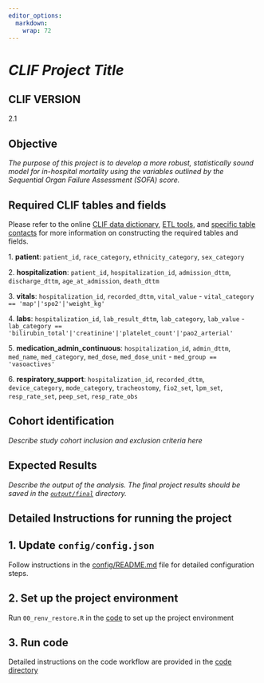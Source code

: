 ```yaml
---
editor_options: 
  markdown: 
    wrap: 72
---
```


# *CLIF Project Title*

## CLIF VERSION

2.1

## Objective

*The purpose of this project is to develop a more robust, statistically
sound model for in-hospital mortality using the variables outlined by
the Sequential Organ Failure Assessment (SOFA) score.*

## Required CLIF tables and fields

Please refer to the online [CLIF data
dictionary](https://clif-consortium.github.io/website/data-dictionary.html),
[ETL
tools](https://github.com/clif-consortium/CLIF/tree/main/etl-to-clif-resources),
and [specific table
contacts](https://github.com/clif-consortium/CLIF?tab=readme-ov-file#relational-clif)
for more information on constructing the required tables and fields.

1\. **patient**: `patient_id`, `race_category`, `ethnicity_category`,
`sex_category`

2\. **hospitalization**: `patient_id`, `hospitalization_id`,
`admission_dttm`, `discharge_dttm`, `age_at_admission`, `death_dttm`

3\. **vitals**: `hospitalization_id`, `recorded_dttm`, `vital_value` -
`vital_category == 'map'|'spo2'|'weight_kg'`

4\. **labs**: `hospitalization_id`, `lab_result_dttm`, `lab_category`,
`lab_value` -
`lab_category == 'bilirubin_total'|'creatinine'|'platelet_count'|'pao2_arterial'`

5\. **medication_admin_continuous**: `hospitalization_id`, `admin_dttm`,
`med_name`, `med_category`, `med_dose`, `med_dose_unit` -
`med_group == 'vasoactives'`

6\. **respiratory_support**: `hospitalization_id`, `recorded_dttm`,
`device_category`, `mode_category`, `tracheostomy`, `fio2_set`,
`lpm_set`, `resp_rate_set`, `peep_set`, `resp_rate_obs`

## Cohort identification

*Describe study cohort inclusion and exclusion criteria here*

## Expected Results

*Describe the output of the analysis. The final project results should
be saved in the [`output/final`](output/README.md) directory.*

## Detailed Instructions for running the project

## 1. Update `config/config.json`

Follow instructions in the [config/README.md](config/README.md) file for
detailed configuration steps.

## 2. Set up the project environment

Run `00_renv_restore.R` in the [code](code/templates/R) to set up the
project environment

## 3. Run code

Detailed instructions on the code workflow are provided in the [code
directory](code/README.md)
